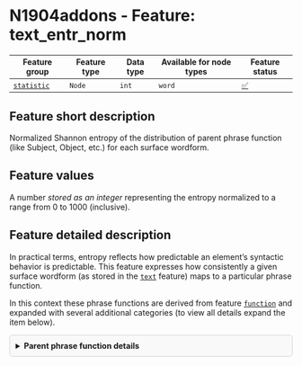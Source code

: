 # N1904addons - Feature: text_entr_norm

Feature group | Feature type | Data type | Available for node types | Feature status
---  | --- | --- | --- | ---
[`statistic`](README.md#feature-group-statistic) | `Node` |`int` | `word` | [✅](featurestatus.md#Trustworthy "Trustworthy")

## Feature short description

Normalized Shannon entropy of the distribution of parent phrase function (like Subject, Object, etc.) for each surface wordform.

## Feature values

A number *stored as an integer* representing the entropy normalized to a range from 0 to 1000 (inclusive).

## Feature detailed description

<p>In practical terms, entropy reflects how predictable an element’s syntactic behavior is predictable. This feature expresses how consistently a given surface wordform (as stored in the <a href="https://centerblc.github.io/N1904/features/text.html"><code>text</code></a> feature) maps to a particular phrase function.</p>
<p>In this context these phrase functions are derived from feature <a href="https://centerblc.github.io/N1904/features/function.html"><code>function</code></a> and expanded with several additional categories (to view all details expand the item below).</p>

<details style="border: 1px solid lightgray; background-color: #f9f9f9; padding: 10px; border-radius: 5px;">
<summary title="Click to hide/unhide"><b>Parent phrase function details</b></summary>
<br>
<p>In the N1904-TF dataset, not all words belong to phrases with well-defined syntactic functions such as Subject or Object. For instance, conjunctions like δὲ or καὶ typically do not form part of syntactic phrases in the strict sense.</p>
<p>To ensure that every word can still be assigned a functional label, the following <a href="https://github.com/tonyjurg/Create-TF-entropy-features/blob/main/common.py">Python script</a> was developed. This script prioritizes assigning the canonical phrase function where available, but also supplements gaps with a set of extended categories.</p>
<p>The table below distinguishes between these two types of categories and shows the number of word nodes mapped to each one.</p>

<table border="1" cellpadding="5" cellspacing="0">
  <thead>
    <tr>
      <th>Source</th>
      <th>Value</th>
      <th>Description</th>
      <th>Frequency</th>
    </tr>
  </thead>
  <tbody>
    <tr>
      <td rowspan="6">From feature <code>function</code> (6 classes)</td>
      <td>Cmpl</td>
      <td>Complement</td>
      <td>35442</td>
    </tr>
    <tr>
      <td>Pred</td>
      <td>Predicate</td>
      <td>25138</td> 
    </tr>
    <tr>
      <td>Subj</td>
      <td>Subject</td>
      <td>21567</td>
    </tr>
    <tr>
      <td>Objc</td>
      <td>Object</td>
      <td>19371</td>
    </tr>
    <tr>
      <td>PreC</td>
      <td>Predicate-Complement</td>
      <td>9595</td>
    </tr>
    <tr>
      <td>Adv</td>
      <td>Adverbial</td>
      <td>5367</td>
    </tr>
    <tr>
      <td rowspan="6">Augmented pseudo classes (5 classes)</td>
      <td>Conj</td>
      <td>Conjunction</td>
      <td>16316</td>
    </tr>
    <tr>
      <td>Unkn</td>
      <td>Unknown</td>
      <td>2076</td>
    </tr>
    <tr>
      <td>Intj</td>
      <td>Interjection</td>
      <td>1470</td>
    </tr>
    <tr>
      <td>Aux</td>
      <td>Auxiliar</td>
      <td>1136</td>
    </tr>
    <tr>
      <td>Appo</td>
      <td>Apposition</td>
      <td>301</td>
    </tr>
  </tbody>
</table>

<p>The "Unkn" (unknown) category accounts for approximately 1.5% of all mappings, slightly raising both the absolute and normalized entropy.</p?
</details>
<br>
High entropy values indicate that a form is ambiguous, as it appears in multiple syntactic functions with similar probabilities. In contrast, low entropy values signify that a form is strongly associated with a single syntactic function, making it a reliable indicator of that role within the parent phrase.

<details style="border: 1px solid lightgray; background-color: #f9f9f9; padding: 10px; border-radius: 5px;">
<summary title="Click to hide/unhide"><b>Detailed mathematic description</b></summary>
<br>
<h3>Definition</h3>

<p>In information theory, <i>entropy</i> quantifies how unpredictable the outcome of a random variable is.  For a discrete variable \( X \) with possible outcomes \( x_1, x_2, ... x_n \) and corresponding probabilities \( p_1, p_2, ... p_n  \), the Shannon entropy is defined as:</p>

$$H(X) = -\sum_{i=1}^{n} p(i) \log_2 p(i)$$

<p>The logarithm base 2 expresses the result in bits.  By convention, the term \( p_i\,\log_2 p_i \) is taken to be zero when \( p_i=0 \), so that only outcomes with non‑zero probability contribute to the sum.</p>

<p>Entropy is maximised when all outcomes are equally likely (i.e., uniform distribution), and drops to zero when a single outcome has probability 1 and all others have probability 0 (i.e. when there is no uncertainty at all).</p>

<h3>Application</h3>

<p>In this Text-Fabric dataset the phrase function (the syntactic role of a word’s parent phrase) s treated as a discrete random variable \( F \). We examine how much information a given linguistic cue \( c \) (such as <a href="https://centerblc.github.io/N1904/features/text.html" target="_blank"><code>text</code></a> , <a href="https://centerblc.github.io/N1904/features/lemma.html" target="_blank"><code>lemma</code></a>, or <a href="https://centerblc.github.io/N1904/features/morph.html" target="_blank"><code>morph</code></a>) provides about the likely syntactic role of an occurrence of that cue.</p>

<p>For a specific cue \( c \), the empirical conditional distribution \( p(f \mid c) \) is calculated, which reflects how frequently the cue occurs with each phrase function \( f \) in the data. Based on this distribution, the conditional entropy can be calculated as:</p>

$$H(F \mid c) = -\sum_{f \in \mathcal{F}} p(f \mid c) \log_2 p(f \mid c)$$

<p>This quantity measures the uncertainty about the phrase function of a single occurrence of the cue \( c \), once the cue is known. It does <i>not</i> aggregate across different cues or sum over positions; rather, it characterizes how predictable the syntactic role is for <i>any individual instance</i> of the cue.</p>

<ul><li>A low value of \( H(F \mid c) \) indicates that the cue \( c \) strongly predicts a particular phrase function (e.g., it almost always functions as Subject).
</li><li>A high value indicates that the cue appears in multiple syntactic roles with similar probabilities, making its function hard to predict.
</li></ul>

<p>In the Text-Fabric features, these entropy values are multiplied by 1000 and rounded to the nearest integer (i.e., scaled to millibits) to avoid storing floating-point numbers, while preserving reasonable precision.</p>

<p>To obtain the normalized entropy, the absolute entropy values were devided by \( log_2(11) \), the maximum absolute value for entropy.</p>

</details>
<br>
The following table provides some statistic key metrics for the absolute entropy for the total of unique text token (surface level word forms):

```text
=== text ===
Count:   19446
Min:     0000
25%ile:  0000
Median:  0000
75%ile:  0000
Max:     0747
Mean:    0043
StdDev:  0113
```

This indicates that most text elements are highly predictable in terms of their syntactic roles, while a small subset show high entropy due to usage in multiple phrase functions.

The following plot illustrates both the absolute and normalized entropy distribution for all 19446 unique surface level word forms in the N1904-TF dataset):

![Entropy distribution text -> phrase function](images/entropy_distribution_text.png)

## Theoretical example

To better understand the significance of entropy values, the following plot illustrates the absolute entropy associated with several synthetic probability distributions. 

![Entropy examples](images/entropy_examples.png)

The information can also be presented in a table augmented with the values for normalized entropy. In the example above, we assumed a total of 8 possible classes. Therefore, to compute the normalized entropy, we can simply divide each absolute entropy by 3, since since \\( \log_2(8) \\) = 3.

Distribution | Absolute entropy (bits) | Normalized entropy (8 classes)
--|---|--
Uniform (2 outcomes) | 1.0000 | 0,3333
Skewed (0.9, 0.1) | 0.4689 | 0.1563
Heavy skewed (0.99, 0.01) | 0.0808 | 0.1563
Moderate skewed (0.7, 0.3) | 0.8813 | 0.2938
Uniform (4 outcomes) | 2.0000 | 0.667
Uniform (8 outcomes) | 3.0000 | 1.0000
Mixed (0.6, 0.2, 0.1, 0.1) | ~1.6855 | ~0.5618

This highlight the following key properties of entropy:
- Entropy increases with the number of equally likely outcomes.
- Entropy decreases when one outcome dominates the distribution.

## See also

Related features:
 - [morph_entr](morph_entr.md): Absolute entropy of a morph(-tag of a word) as predictor of its parent phrase function (in bits).
 - [lemma_entr](lemma_entr.md): Absolute entropy of the lemma (of this word) as predictor of its parent phrase function (in bits)
 - [text_entr](text_entr.md): Absolute entropy of a surface level wordform as predictor of its parent phrase function (in bits).
 - [morph_entr_norm](morph_entr_norm.md): Normalized entropy of a morph(-tag of a word) as predictor of its parent phrase function (range 0 to 1).
 - [lemma_entr_norm](lemma_entr_norm.md): Normalized entropy of the lemma (of this word) as predictor of its parent phrase function (range 0 to 1).

## References

- Shannon, C. E. ["A Mathematical Theory of Communication"](https://people.math.harvard.edu/~ctm/home/text/others/shannon/entropy/entropy.pdf) in *Bell System Technical Journal*, Vol. 27, pp. 379–423, 623–656, July, October, 1948.
- Manning, C. D., Schütze, H. [*Foundations of Statistical Natural Language Processing*](https://nlp.stanford.edu/fsnlp/) (Cambridge, MA: MIT Press, 1999), esp. page 61 and further.

## Data source

GitHub repository [Create-TF-entropy-features](https://tonyjurg.github.io/Create-TF-entropy-features/).


